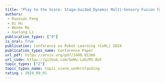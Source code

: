 ```yaml
---  
title: "Play to the Score: Stage-Guided Dynamic Multi-Sensory Fusion for Robotic Manipulation"  
authors:  
 - Ruoxuan Feng
 - Di Hu
 - Wenke Ma  
 - Xuelong Li  
publication_types: ["9"]  
is_oral: True
publication: Conference on Robot Learning (CoRL) 2024  
publication_types_name: Conference Paper  
url_pdf: https://arxiv.org/pdf/2408.01366
url_code: https://github.com/GeWu-Lab/MS-Bot
topic_types: ["2"]
topic_types_name: topic_scene_understanding
rating : 2024_09_01
---  
```

